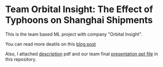 # Team Orbital Insight: The Effect of Typhoons on Shanghai Shipments

This is the team based ML project with company "Orbital Insight".

You can read more deatils on this [blog post](https://seoeunhong.github.io/posts/Machine-Learning-Project-with-Orbital-Insight/)

Also, I attached [description](https://github.com/seoeunHong/Orbital_Insight_ML_Project/blob/e83e70b6fee57cdbb7dc5365cc94d0d48f2510f9/ML_Project_Reflection.pdf) pdf and our team final [presentation ppt file](https://github.com/seoeunHong/Orbital_Insight_ML_Project/blob/5e320098155ec4480e5c9389be822c53c3afdf74/Orbital%20Insight%20Final%20Project%20Presentation%20.pdf) in this repository.

